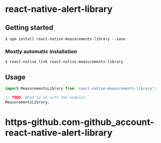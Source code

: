 # react-native-alert-library

## Getting started

`$ npm install react-native-measurements-library --save`

### Mostly automatic installation

`$ react-native link react-native-measurements-library`

## Usage
```javascript
import MeasurementsLibrary from 'react-native-measurements-library';

// TODO: What to do with the module?
MeasurementsLibrary;
```
# https-github.com-github_account-react-native-alert-library
